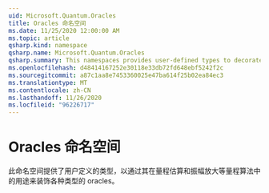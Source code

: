 ```yaml
---
uid: Microsoft.Quantum.Oracles
title: Oracles 命名空间
ms.date: 11/25/2020 12:00:00 AM
ms.topic: article
qsharp.kind: namespace
qsharp.name: Microsoft.Quantum.Oracles
qsharp.summary: This namespaces provides user-defined types to decorate various kinds of oracles by their intended use in quantum algorithms such as phase estimation and amplitude amplification.
ms.openlocfilehash: d48414167252e30118e33db72fd648ebf5242f2c
ms.sourcegitcommit: a87c1aa8e7453360025e47ba614f25b02ea84ec3
ms.translationtype: MT
ms.contentlocale: zh-CN
ms.lasthandoff: 11/26/2020
ms.locfileid: "96226717"
---
```

# <a name="microsoftquantumoracles-namespace"></a>Oracles 命名空间

此命名空间提供了用户定义的类型，以通过其在量程估算和振幅放大等量程算法中的用途来装饰各种类型的 oracles。

